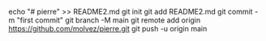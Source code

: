 echo "# pierre" >> README2.md
git init
git add README2.md
git commit -m "first commit"
git branch -M main
git remote add origin https://github.com/molvez/pierre.git
git push -u origin main